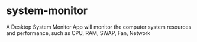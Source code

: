 # system-monitor
A Desktop System Monitor App will monitor the computer system resources and performance, such as CPU, RAM, SWAP, Fan, Network 
